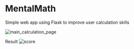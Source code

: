 # MentalMath
Simple web app using Flask to improve user calculation skills

![main_calculation_page](https://user-images.githubusercontent.com/75424678/208297211-1aa16c05-3035-4a9b-9131-1cad0251316d.png)

Result
![score](https://user-images.githubusercontent.com/75424678/208297292-093c9257-1f18-4399-bf74-d39631be8a25.png)
